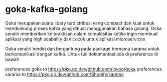 # goka-kafka-golang

Goka merupakan suatu libary terdistribusi yang compact dan kuat untuk mendunkung proses kafka yang dibuat menggunakan bahasa golang. Goka sendiri memberikan ke praktisan dalam komplesitas ketika ingin membuat aplikasi yang high scabality dan cocok untuk aplikasi microservices

Goka sendiri berdiri dan bergantung pada package bernama sarama untuk berkomunikasi dengan kafka. Untuk full dokumentasi ada di preference di bawah

preferences goka to https://pkg.go.dev/github.com/lovoo/goka
preferences sarama to https://pkg.go.dev/github.com/Shopify/sarama
